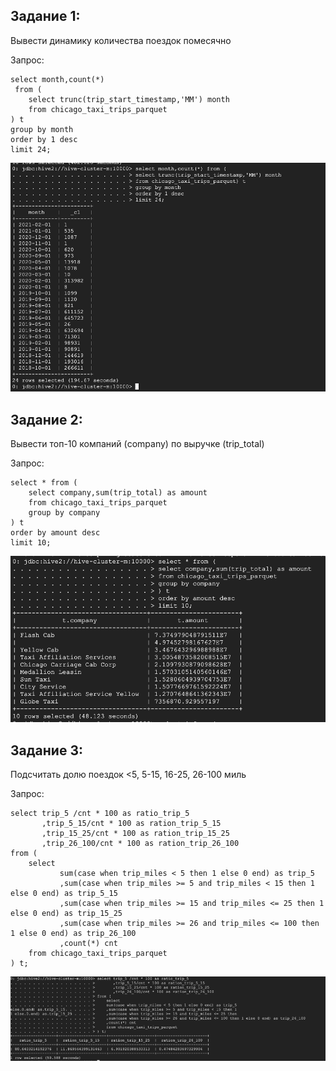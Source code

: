 ## Задание 1:
 Вывести динамику количества поездок помесячно

Запрос:
```
select month,count(*) 
 from (
    select trunc(trip_start_timestamp,'MM') month
    from chicago_taxi_trips_parquet
) t 
group by month
order by 1 desc
limit 24;
```

![GitHub Logo](Task_1.png
)

## Задание 2:
 Вывести топ-10 компаний (company) по выручке (trip_total)

Запрос:
```
select * from (
    select company,sum(trip_total) as amount
    from chicago_taxi_trips_parquet
    group by company
) t
order by amount desc
limit 10;

```

![GitHub Logo](Task_2.png
)

## Задание 3:
 Подсчитать долю поездок <5, 5-15, 16-25, 26-100 миль
 
Запрос:
```
select trip_5 /cnt * 100 as ratio_trip_5
       ,trip_5_15/cnt * 100 as ration_trip_5_15
       ,trip_15_25/cnt * 100 as ration_trip_15_25
       ,trip_26_100/cnt * 100 as ration_trip_26_100
from (       
    select
           sum(case when trip_miles < 5 then 1 else 0 end) as trip_5
           ,sum(case when trip_miles >= 5 and trip_miles < 15 then 1 else 0 end) as trip_5_15
           ,sum(case when trip_miles >= 15 and trip_miles <= 25 then 1 else 0 end) as trip_15_25
           ,sum(case when trip_miles >= 26 and trip_miles <= 100 then 1 else 0 end) as trip_26_100
           ,count(*) cnt
    from chicago_taxi_trips_parquet
) t;
```

![GitHub Logo](Task_3.png
)